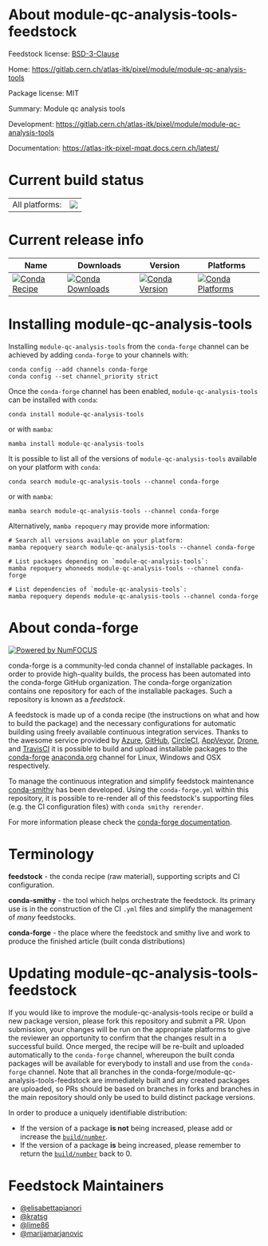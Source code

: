 About module-qc-analysis-tools-feedstock
========================================

Feedstock license: [BSD-3-Clause](https://github.com/conda-forge/module-qc-analysis-tools-feedstock/blob/main/LICENSE.txt)

Home: https://gitlab.cern.ch/atlas-itk/pixel/module/module-qc-analysis-tools

Package license: MIT

Summary: Module qc analysis tools

Development: https://gitlab.cern.ch/atlas-itk/pixel/module/module-qc-analysis-tools

Documentation: https://atlas-itk-pixel-mqat.docs.cern.ch/latest/

Current build status
====================


<table><tr><td>All platforms:</td>
    <td>
      <a href="https://dev.azure.com/conda-forge/feedstock-builds/_build/latest?definitionId=25914&branchName=main">
        <img src="https://dev.azure.com/conda-forge/feedstock-builds/_apis/build/status/module-qc-analysis-tools-feedstock?branchName=main">
      </a>
    </td>
  </tr>
</table>

Current release info
====================

| Name | Downloads | Version | Platforms |
| --- | --- | --- | --- |
| [![Conda Recipe](https://img.shields.io/badge/recipe-module--qc--analysis--tools-green.svg)](https://anaconda.org/conda-forge/module-qc-analysis-tools) | [![Conda Downloads](https://img.shields.io/conda/dn/conda-forge/module-qc-analysis-tools.svg)](https://anaconda.org/conda-forge/module-qc-analysis-tools) | [![Conda Version](https://img.shields.io/conda/vn/conda-forge/module-qc-analysis-tools.svg)](https://anaconda.org/conda-forge/module-qc-analysis-tools) | [![Conda Platforms](https://img.shields.io/conda/pn/conda-forge/module-qc-analysis-tools.svg)](https://anaconda.org/conda-forge/module-qc-analysis-tools) |

Installing module-qc-analysis-tools
===================================

Installing `module-qc-analysis-tools` from the `conda-forge` channel can be achieved by adding `conda-forge` to your channels with:

```
conda config --add channels conda-forge
conda config --set channel_priority strict
```

Once the `conda-forge` channel has been enabled, `module-qc-analysis-tools` can be installed with `conda`:

```
conda install module-qc-analysis-tools
```

or with `mamba`:

```
mamba install module-qc-analysis-tools
```

It is possible to list all of the versions of `module-qc-analysis-tools` available on your platform with `conda`:

```
conda search module-qc-analysis-tools --channel conda-forge
```

or with `mamba`:

```
mamba search module-qc-analysis-tools --channel conda-forge
```

Alternatively, `mamba repoquery` may provide more information:

```
# Search all versions available on your platform:
mamba repoquery search module-qc-analysis-tools --channel conda-forge

# List packages depending on `module-qc-analysis-tools`:
mamba repoquery whoneeds module-qc-analysis-tools --channel conda-forge

# List dependencies of `module-qc-analysis-tools`:
mamba repoquery depends module-qc-analysis-tools --channel conda-forge
```


About conda-forge
=================

[![Powered by
NumFOCUS](https://img.shields.io/badge/powered%20by-NumFOCUS-orange.svg?style=flat&colorA=E1523D&colorB=007D8A)](https://numfocus.org)

conda-forge is a community-led conda channel of installable packages.
In order to provide high-quality builds, the process has been automated into the
conda-forge GitHub organization. The conda-forge organization contains one repository
for each of the installable packages. Such a repository is known as a *feedstock*.

A feedstock is made up of a conda recipe (the instructions on what and how to build
the package) and the necessary configurations for automatic building using freely
available continuous integration services. Thanks to the awesome service provided by
[Azure](https://azure.microsoft.com/en-us/services/devops/), [GitHub](https://github.com/),
[CircleCI](https://circleci.com/), [AppVeyor](https://www.appveyor.com/),
[Drone](https://cloud.drone.io/welcome), and [TravisCI](https://travis-ci.com/)
it is possible to build and upload installable packages to the
[conda-forge](https://anaconda.org/conda-forge) [anaconda.org](https://anaconda.org/)
channel for Linux, Windows and OSX respectively.

To manage the continuous integration and simplify feedstock maintenance
[conda-smithy](https://github.com/conda-forge/conda-smithy) has been developed.
Using the ``conda-forge.yml`` within this repository, it is possible to re-render all of
this feedstock's supporting files (e.g. the CI configuration files) with ``conda smithy rerender``.

For more information please check the [conda-forge documentation](https://conda-forge.org/docs/).

Terminology
===========

**feedstock** - the conda recipe (raw material), supporting scripts and CI configuration.

**conda-smithy** - the tool which helps orchestrate the feedstock.
                   Its primary use is in the construction of the CI ``.yml`` files
                   and simplify the management of *many* feedstocks.

**conda-forge** - the place where the feedstock and smithy live and work to
                  produce the finished article (built conda distributions)


Updating module-qc-analysis-tools-feedstock
===========================================

If you would like to improve the module-qc-analysis-tools recipe or build a new
package version, please fork this repository and submit a PR. Upon submission,
your changes will be run on the appropriate platforms to give the reviewer an
opportunity to confirm that the changes result in a successful build. Once
merged, the recipe will be re-built and uploaded automatically to the
`conda-forge` channel, whereupon the built conda packages will be available for
everybody to install and use from the `conda-forge` channel.
Note that all branches in the conda-forge/module-qc-analysis-tools-feedstock are
immediately built and any created packages are uploaded, so PRs should be based
on branches in forks and branches in the main repository should only be used to
build distinct package versions.

In order to produce a uniquely identifiable distribution:
 * If the version of a package **is not** being increased, please add or increase
   the [``build/number``](https://docs.conda.io/projects/conda-build/en/latest/resources/define-metadata.html#build-number-and-string).
 * If the version of a package **is** being increased, please remember to return
   the [``build/number``](https://docs.conda.io/projects/conda-build/en/latest/resources/define-metadata.html#build-number-and-string)
   back to 0.

Feedstock Maintainers
=====================

* [@elisabettapianori](https://github.com/elisabettapianori/)
* [@kratsg](https://github.com/kratsg/)
* [@lime86](https://github.com/lime86/)
* [@marijamarjanovic](https://github.com/marijamarjanovic/)

